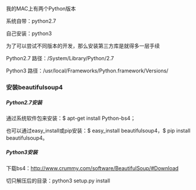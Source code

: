我的MAC上有两个Python版本

系统自带：python2.7

自己安装：python3

为了可以尝试不同版本的开发，那么安装第三方库是就得多一层手续

Python2.7 路径：/System/Library/Python/2.7

Python3   路径：/usr/local/Frameworks/Python.framework/Versions/

### 安装beautifulsoup4

##### Python2.7安装

通过系统软件包来安装：$ apt-get install Python-bs4；

也可以通过easy_install或pip安装：$ easy_install beautifulsoup4，$ pip install beautifulsoup4。

##### Python3安装

下载bs4：http://www.crummy.com/software/BeautifulSoup/#Download

切只解压后的目录：python3 setup.py install